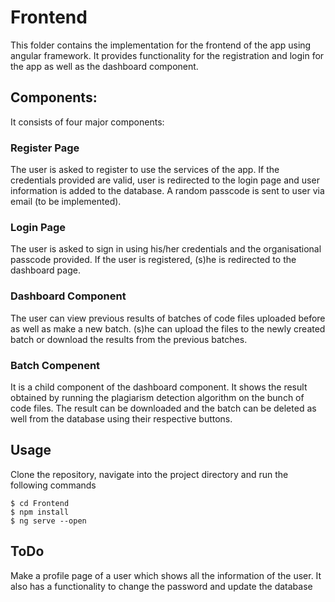 # Frontend
This folder contains the implementation for the frontend of the app using angular framework. It provides functionality for the registration and login for the app as well as the dashboard component. 

## Components:
It consists of four major components:
### Register Page
The user is asked to register to use the services of the app. If the credentials provided are valid, user is redirected to the login page and user information is added to the database. A random passcode is sent to user via email (to be implemented).

### Login Page
The user is asked to sign in using his/her credentials and the organisational passcode provided. If the user is registered, (s)he is redirected to the dashboard page.

### Dashboard Component
The user can view previous results of batches of code files uploaded before as well as make a new batch. (s)he can upload the files to the newly created batch or download the results from the previous batches.

### Batch Compenent
It is a child component of the dashboard component. It shows the result obtained by running the plagiarism detection algorithm on the bunch of code files. The result can be downloaded and the batch can be deleted as well from the database using their respective buttons.

## Usage
Clone the repository, navigate into the project directory and run the following commands

```
$ cd Frontend
$ npm install
$ ng serve --open
```

## ToDo
Make a profile page of a user which shows all the information of the user. It also has a functionality to change the password and update the database

